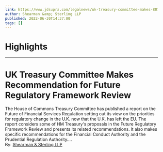 ```yaml
---
link: https://www.jdsupra.com/legalnews/uk-treasury-committee-makes-8071308/
author: Shearman &amp; Sterling LLP
published: 2022-06-30T14:37:00
tags: []
---
```

# Highlights


---
# UK Treasury Committee Makes Recommendation for Future Regulatory Framework Review
The House of Commons Treasury Committee has published a report on the Future of Financial Services Regulation setting out its view on the priorities for regulatory change in the U.K. now that the U.K. has left the EU. The report considers some of HM Treasury's proposals in the Future Regulatory Framework Review and presents its related recommendations. It also makes specific recommendations for the Financial Conduct Authority and the Prudential Regulation Authority....  
By: [Shearman & Sterling LLP](https://www.jdsupra.com/profile/shearman_sterling/)